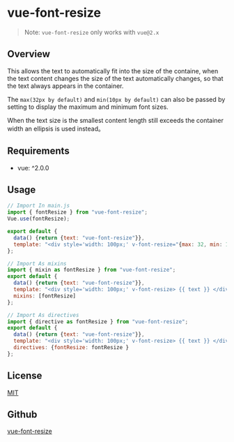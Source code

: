 # vue-font-resize

> Note: `vue-font-resize` only works with `vue@2.x`

## Overview

This allows the text to automatically fit into the size of the containe, when the text content changes the size of the text automatically changes, so that the text always appears in the container.

The `max(32px by default)` and `min(10px by default)` can also be passed by setting to display the maximum and minimum font sizes.

When the text size is the smallest content length still exceeds the container width an ellipsis is used instead。

## Requirements

- vue: ^2.0.0

## Usage

```js
// Import In main.js
import { fontResize } from "vue-font-resize";
Vue.use(fontResize);

export default {
  data() {return {text: "vue-font-resize"}},
  template: "<div style='width: 100px;' v-font-resize="{max: 32, min: 10}"> {{ text }} </div>"
};

// Import As mixins
import { mixin as fontResize } from "vue-font-resize";
export default {
  data() {return {text: "vue-font-resize"}},
  template: "<div style='width: 100px;' v-font-resize> {{ text }} </div>",
  mixins: [fontResize]
};

// Import As directives
import { directive as fontResize } from "vue-font-resize";
export default {
  data() {return {text: "vue-font-resize"}},
  template: "<div style='width: 100px;' v-font-resize> {{ text }} </div>",
  directives: {fontResize: fontResize }
};
```

## License

[MIT](http://opensource.org/licenses/MIT)

## Github

[vue-font-resize](https://github.com/yrsm-52025/vue-font-resize)
